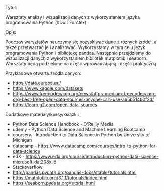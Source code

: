 Tytuł: 

Warsztaty analizy i wizualizacji danych z wykorzystaniem języka programowania Python (#DoITForAlex)

Opis: 

Podczas warsztatów nauczymy się pozyskiwać dane z różnych źródeł, a także przetwarzać je i analizować. Wykorzystamy w tym celu język programowania Python i bibliotekę pandas. Następnie przejdziemy do wizualizacji danych z wykorzystaniem bibliotek matplotlib i seaborn. Warsztaty będą podzielone na część wprowadzającą i część praktyczną. 

Przykładowe otwarte źródła danych:
* https://data.europa.eu/
* https://www.kaggle.com/datasets
* https://www.freecodecamp.org/news/https-medium-freecodecamp-org-best-free-open-data-sources-anyone-can-use-a65b514b0f2d/
* https://learn.g2.com/open-data-sources

Dodatkowe materiały/kursy/książki:
* Python Data Science Handbook - O'Reilly Media
* udemy - Python Data Science and Machine Learning Bootcamp
* coursera - Introduction to Data Science in Python by University of Michigan
* datacamp - https://www.datacamp.com/courses/intro-to-python-for-data-science
* edX - https://www.edx.org/course/introduction-python-data-science-microsoft-dat208x-5
* Stackoverflow
* http://pandas.pydata.org/pandas-docs/stable/tutorials.html
* https://matplotlib.org/3.1.1/tutorials/index.html
* https://seaborn.pydata.org/tutorial.html

